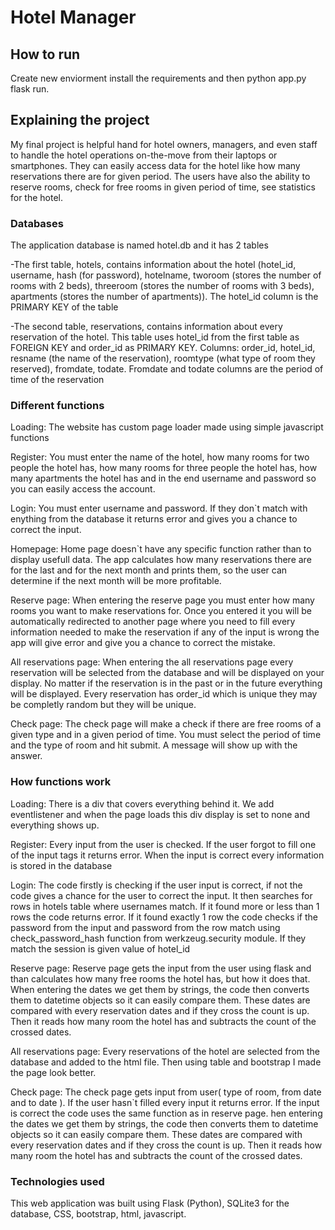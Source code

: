 # Hotel Manager


## How to run
Create new enviorment install the requirements and then python app.py flask run.

## Explaining the project
My final project is helpful hand for hotel owners, managers, and even staff to handle the hotel operations on-the-move from their laptops or smartphones. They can easily access data for the hotel like how many reservations there are for given period. The users have also the ability to reserve rooms, check for free rooms in given period of time, see statistics for the hotel.
### Databases
The application database is named hotel.db and it has 2 tables

-The first table, hotels,  contains information about the hotel (hotel_id, username, hash (for password), hotelname, tworoom (stores the number of rooms with 2 beds), threeroom (stores the number of rooms with 3 beds), apartments (stores the number of apartments)). The hotel_id column is the PRIMARY KEY of the table

-The second table, reservations, contains information about every reservation of the hotel. This table uses hotel_id from the first table as FOREIGN KEY and order_id as PRIMARY KEY. Columns: order_id, hotel_id, resname (the name of the reservation), roomtype (what type of room they reserved), fromdate, todate. Fromdate and todate columns are the period of time of the reservation
### Different functions
Loading:
The website has custom page loader made using simple javascript functions

Register:
You must enter the name of the hotel, how many rooms for two people the hotel has, how many rooms for three people the hotel has, how many apartments the hotel has and in the end username and password so you can easily access the account.

Login:
You must enter username and password. If they don`t match with enything from the database it returns error and gives you a chance to correct the input.

Homepage:
Home page doesn`t have any specific function rather than to display usefull data. The app calculates how many reservations there are for the last and for the next month and prints them, so the user can determine if the next month will be more profitable.

Reserve page:
When entering the reserve page you must enter how many rooms you want to make reservations for. Once you entered it you will be automatically redirected to another page where you need to fill every information needed to make the reservation if any of the input is wrong the app will give error and give you a chance to correct the mistake.

All reservations page:
When entering the all reservations page every reservation will be selected from the database and will be displayed on your display. No matter if the reservation is in the past or in the future everything will be displayed. Every reservation has order_id which is unique they may be completly random but they will be unique.

Check page:
The check page will make a check if there are free rooms of a given type and in a given period of time. You must select the period of time and the type of room and hit submit. A message will show up with the answer.
### How functions work
Loading: There is a div that covers everything behind it. We add eventlistener and when the page loads this div display is set to none and everything shows up.

Register:
Every input from the user is checked. If the user forgot to fill one of the input tags it returns error. When the input is correct every information is stored in the database

Login:
The code firstly is checking if the user input is correct, if not the code gives a chance for the user to correct the input. It then searches for rows in hotels table where usernames match. If it found more or less than 1 rows the code returns error. If it found exactly 1 row the code checks if the password from the input and password from the row match using check_password_hash function from werkzeug.security module. If they match the session is given value of hotel_id

Reserve page:
Reserve page gets the input from the user using flask and than calculates how many free rooms the hotel has, but how it does that. When entering the dates we get them by strings, the code then converts them to datetime objects so it can easily compare them. These dates are compared with every reservation dates and if they cross the count is up. Then it reads how many room the hotel has and subtracts the count of the crossed dates.

All reservations page:
Every reservations of the hotel are selected from the database and added to the html file. Then using table and bootstrap I made the page look better.

Check page:
The check page gets input from user( type of room, from date and to date ). If the user hasn`t filled every input it returns error. If the input is correct the code uses the same function as in reserve page. hen entering the dates we get them by strings, the code then converts them to datetime objects so it can easily compare them. These dates are compared with every reservation dates and if they cross the count is up. Then it reads how many room the hotel has and subtracts the count of the crossed dates.

### Technologies used
This web application was built using Flask (Python), SQLite3 for the database, CSS, bootstrap, html,  javascript.